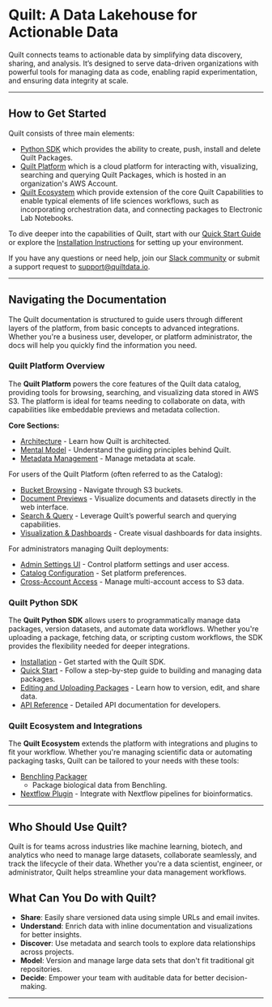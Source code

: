 # Quilt: A Data Lakehouse for Actionable Data

Quilt connects teams to actionable data by simplifying data discovery, sharing,
and analysis. It’s designed to serve data-driven organizations with powerful
tools for managing data as code, enabling rapid experimentation, and ensuring
data integrity at scale.

---

## How to Get Started

Quilt consists of three main elements:

- [Python SDK](#quilt-python-sdk) which provides the ability to create, push,
  install and delete Quilt Packages.
- [Quilt Platform](#quilt-platform-overview) which is a cloud platform for
  interacting with, visualizing, searching and querying Quilt Packages, which is
  hosted in an organization's AWS Account.
- [Quilt Ecosystem](#quilt-ecosystem-and-integrations) which provide extension
  of the core Quilt Capabilities to enable typical elements of life sciences
  workflows, such as incorporating orchestration data, and connecting packages
  to Electronic Lab Notebooks.

To dive deeper into the capabilities of Quilt, start with our [Quick Start
Guide](Quickstart.md) or explore the [Installation
Instructions](Installation.md) for setting up your environment.

If you have any questions or need help, join our [Slack
community](https://slack.quiltdata.com/) or submit a support request to
<support@quiltdata.io>.

---

## Navigating the Documentation

The Quilt documentation is structured to guide users through different layers of
the platform, from basic concepts to advanced integrations. Whether you're a
business user, developer, or platform administrator, the docs will help you
quickly find the information you need.

### Quilt Platform Overview

The **Quilt Platform** powers the core features of the Quilt data catalog,
providing tools for browsing, searching, and visualizing data stored in AWS S3.
The platform is ideal for teams needing to collaborate on data, with
capabilities like embeddable previews and metadata collection.

**Core Sections:**

- [Architecture](Architecture.md) - Learn how Quilt is architected.
- [Mental Model](MentalModel.md) - Understand the guiding principles behind Quilt.
- [Metadata Management](Catalog/Metadata.md) - Manage metadata at scale.

For users of the Quilt Platform (often referred to as the Catalog):

- [Bucket Browsing](Catalog/FileBrowser.md) - Navigate through S3 buckets.
- [Document Previews](Catalog/Preview.md) - Visualize documents and datasets
  directly in the web interface.
- [Search & Query](Catalog/SearchQuery.md) - Leverage Quilt’s powerful search
  and querying capabilities.
- [Visualization & Dashboards](Catalog/VisualizationDashboards.md) - Create
  visual dashboards for data insights.

For administrators managing Quilt deployments:

- [Admin Settings UI](Catalog/Admin.md) - Control platform settings and user access.
- [Catalog Configuration](Catalog/Preferences.md) - Set platform preferences.
- [Cross-Account Access](CrossAccount.md) - Manage multi-account access to S3 data.

### Quilt Python SDK

The **Quilt Python SDK** allows users to programmatically manage data packages,
version datasets, and automate data workflows. Whether you're uploading a
package, fetching data, or scripting custom workflows, the SDK provides the
flexibility needed for deeper integrations.

- [Installation](Installation.md) - Get started with the Quilt SDK.
- [Quick Start](Quickstart.md) - Follow a step-by-step guide to building and
  managing data packages.
- [Editing and Uploading Packages](walkthrough/editing-a-package.md) - Learn how
  to version, edit, and share data.
- [API Reference](api-reference/api.md) - Detailed API documentation for developers.

### Quilt Ecosystem and Integrations

The **Quilt Ecosystem** extends the platform with integrations and plugins to
fit your workflow. Whether you're managing scientific data or automating
packaging tasks, Quilt can be tailored to your needs with these tools:

- [Benchling
  Packager](https://open.quiltdata.com/b/quilt-example/packages/examples/benchling-packager)
  - Package biological data from Benchling.
- [Nextflow Plugin](examples/nextflow.md) - Integrate with Nextflow pipelines
  for bioinformatics.

---

## Who Should Use Quilt?

Quilt is for teams across industries like machine learning, biotech, and
analytics who need to manage large datasets, collaborate seamlessly, and track
the lifecycle of their data. Whether you're a data scientist, engineer, or
administrator, Quilt helps streamline your data management workflows.

## What Can You Do with Quilt?

- **Share**: Easily share versioned data using simple URLs and email invites.
- **Understand**: Enrich data with inline documentation and visualizations for
  better insights.
- **Discover**: Use metadata and search tools to explore data relationships
  across projects.
- **Model**: Version and manage large data sets that don't fit traditional git repositories.
- **Decide**: Empower your team with auditable data for better decision-making.

---
